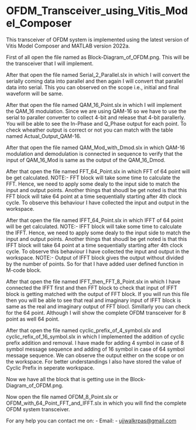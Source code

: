 # OFDM_Transceiver_using_Vitis_Model_Composer
This transceiver of OFDM system is implemented using the latest version of Vitis Model Composer and MATLAB version 2022a.

First of all open the file named as Block-Diagram_of_OFDM.png. This will be the transceiver that I will implement.

After that open the file named Serial_2_Parallel.slx in which I will convert the serially coming data into parallel and then again I will convert that parallel data into serial. This you can observed on the scope i.e., initial and final waveform will be same.

After that open the file named QAM_16_Point.slx in which I will implement the QAM_16 modulation. Since we are using QAM-16 so we have to use the serial to paraller converter to collect 4-bit and release that 4-bit parallerly. You will be able to see the In-Phase and Q_Phase output for each point. To check wheather output is correct or not you can match with the table named Actual_Output_QAM-16.

After that open the file named QAM_Mod_with_Dmod.slx in which QAM-16 modulation and demodulation is connected in sequence to verify that the input of QAM_16_Mod is same as the output of the QAM_16_Dmod. 

After that open the file named FFT_64_Point.slx in which FFT of 64 point will be get calculated. NOTE:- FFT block will take some time to calculate the FFT. Hence, we need to apply some dealy to the input side to match the input and output points. Another things that shoudl be get noted is that this FFT block will take 64 point at a time sequentially starting after 4th clock cycle. To observe this behaviour I have collected the input and output in the workspace.

After that open the file named IFFT_64_Point.slx in which IFFT of 64 point will be get calculated. NOTE:- IFFT block will take some time to calculate the IFFT. Hence, we need to apply some dealy to the input side to match the input and output points. Another things that shoudl be get noted is that this IFFT block will take 64 point at a time sequentially starting after 4th clock cycle. To observe this behaviour I have collected the input and output in the workspace. NOTE:- Output of IFFT block gives the output without divided by the number of points. So for that I have added user defined function in M-code block.

After that open the file named IFFT_then_FFT_8_Point.slx in which I have connected the IFFT first and then FFT block to check that input of IFFT block is getting matched with the output of FFT block. If you will run this file then you will be able to see that real and imaginary input of IFFT block is same as the real and imaginary output of FFT blocl. Simillarly you can check for the 64 point. Although I will show the complete OFDM transceiver for 8 point as well 64 point.

After that open the file named cyclic_prefix_of_4_symbol.slx and cyclic_refix_of_16_symbol.slx in which I implemented the addition of cyclic prefix addition and removal. I have made for adding 4 symbol in case of 8 symbol message sequence and adding of 16 symbol in case of 64 symbol message sequence. We can observe the output either on the scope or on the workspace. For better understandings I also have stored the value of Cyclic Prefix in seperate workspace.

Now we have all the block that is getting use in the Block-Diagram_of_OFDM.png.

Now open the file named OFDM_8_Point.slx or OFDM_with_64_Point_FFT_and_IFFT.slx in which you will find the complete OFDM system transceiver.

For any help you can contact me on: -
Email: - ujjwalkrpas@gmail.com
